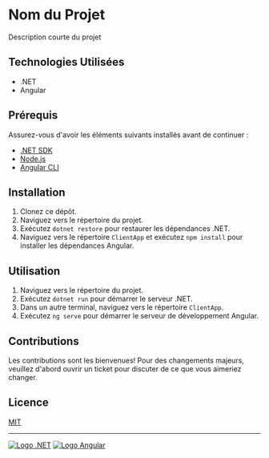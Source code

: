 # Nom du Projet

Description courte du projet

## Technologies Utilisées

- .NET
- Angular

## Prérequis

Assurez-vous d'avoir les éléments suivants installés avant de continuer :

- [.NET SDK](https://dotnet.microsoft.com/download)
- [Node.js](https://nodejs.org/)
- [Angular CLI](https://cli.angular.io/)

## Installation

1. Clonez ce dépôt.
2. Naviguez vers le répertoire du projet.
3. Exécutez `dotnet restore` pour restaurer les dépendances .NET.
4. Naviguez vers le répertoire `ClientApp` et exécutez `npm install` pour installer les dépendances Angular.

## Utilisation

1. Naviguez vers le répertoire du projet.
2. Exécutez `dotnet run` pour démarrer le serveur .NET.
3. Dans un autre terminal, naviguez vers le répertoire `ClientApp`.
4. Exécutez `ng serve` pour démarrer le serveur de développement Angular.

## Contributions

Les contributions sont les bienvenues! Pour des changements majeurs, veuillez d'abord ouvrir un ticket pour discuter de ce que vous aimeriez changer.

## Licence

[MIT](https://choosealicense.com/licenses/mit/)

---

[![Logo .NET](https://upload.wikimedia.org/wikipedia/commons/e/ee/.NET_Core_Logo.svg)](https://dotnet.microsoft.com/)
[![Logo Angular](https://upload.wikimedia.org/wikipedia/commons/c/cf/Angular_full_color_logo.svg)](https://angular.io/)

